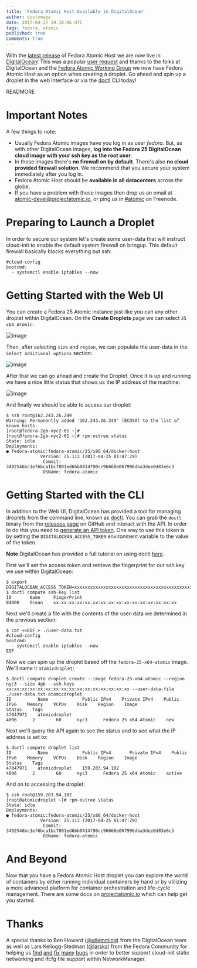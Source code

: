 ```yaml
---
title: 'Fedora Atomic Host Available in DigitalOcean'
author: dustymabe
date: 2017-04-27 19:30:06 UTC
tags: fedora, atomic
published: true
comments: true
---
```


With the [latest release](http://www.projectatomic.io/blog/2017/04/fedora_atomic_apr27/)
of Fedora Atomic Host we are now live in
[DigitalOcean](https://www.digitalocean.com/)! This was a popular [user
request](https://digitalocean.uservoice.com/forums/136585-digitalocean/suggestions/5984177-project-atomic-docker-centos-fedora-scalab)
and thanks to the folks at DigitalOcean and the
[Fedora Atomic Working Group](https://pagure.io/atomic-wg/) we now have Fedora Atomic Host as an
option when creating a droplet. Go ahead and spin up a droplet in the
web interface or via the [doctl](https://github.com/digitalocean/doctl)
CLI today!

READMORE

Important Notes
===============

A few things to note:

-   Usually Fedora Atomic images have you log in as user *fedora*. But,
    as with other DigitalOcean images, **log into the Fedora 25
    DigitalOcean cloud image with your ssh key as the root user**.
-   In these images there's **no firewall on by default**. There's also
    **no cloud provided firewall solution**. We recommend that you
    secure your system immediately after you log in.
-   Fedora Atomic Host should be **available in all datacenters** across
    the globe.
-   If you have a problem with these images then drop us an email at
    <atomic-devel@projectatomic.io>, or ping us in
    [\#atomic](https://webchat.freenode.net/?channels=#atomic) on
    Freenode.

Preparing to Launch a Droplet
=============================

In order to secure our system let's create some user-data that will
instruct cloud-init to enable the default system firewall on bringup.
This default firewall basically blocks everything but ssh:

    #cloud-config
    bootcmd:
      - systemctl enable iptables --now

Getting Started with the Web UI
===============================

You can create a Fedora 25 Atomic instance just like you can any other
droplet within DigitalOcean. On the **Create Droplets** page we can
select `25 x64 Atomic`:

![image](/images/2017-04-27_select-fedora-atomic.png)

Then, after selecting `size` and `region`, we can populate the user-data
in the `Select additional options` section:

![image](/images/2017-04-27_cloud-init-user-data.png)

After that we can go ahead and create the Droplet. Once it is up and
running we have a nice little status that shows us the IP address of the
machine:

![image](/images/2017-04-27_droplet-created.png)

And finally we should be able to access our droplet:

    $ ssh root@162.243.26.249
    Warning: Permanently added '162.243.26.249' (ECDSA) to the list of known hosts.
    [root@fedora-2gb-nyc2-01 ~]#
    [root@fedora-2gb-nyc2-01 ~]# rpm-ostree status
    State: idle
    Deployments:
    ● fedora-atomic:fedora-atomic/25/x86_64/docker-host
                 Version: 25.113 (2017-04-25 01:47:29)
                  Commit: 3492546bc1ef6bca1bc7801ed6bb0414f90cc96668e067996dba3dee0d83e6c3
                  OSName: fedora-atomic

Getting Started with the CLI
============================

In addition to the Web UI, DigitalOcean has provided a tool for managing
droplets from the command line, known as
[doctl](https://github.com/digitalocean/doctl). You can grab the `doctl`
binary from the [releases
page](https://github.com/digitalocean/doctl/releases) on GitHub and
interact with the API. In order to do this you need to [generate an API
token](https://cloud.digitalocean.com/settings/api/tokens). One way to
use this token is by setting the `DIGITALOCEAN_ACCESS_TOKEN` environment
variable to the value of the token.

**Note** DigitalOcean has provided a full tutorial on using doctl
[here](https://www.digitalocean.com/community/tutorials/how-to-use-doctl-the-official-digitalocean-command-line-client).

First we'll set the access token and retrieve the fingerprint for our
ssh key we use within DigitalOcean:

    $ export DIGITALOCEAN_ACCESS_TOKEN=xxxxxxxxxxxxxxxxxxxxxxxxxxxxxxxxxxxxxxxxxxxxxxxxxxxxxxxxxxxxxxxx
    $ doctl compute ssh-key list
    ID       Name     FingerPrint
    84000    Ocean    xx:xx:xx:xx:xx:xx:xx:xx:xx:xx:xx:xx:xx:xx:xx:xx

Next we'll create a file with the contents of the user-data we
determined in the previous section:

    $ cat <<EOF > ./user-data.txt
    #cloud-config
    bootcmd:
      - systemctl enable iptables --now
    EOF

Now we can spin up the droplet based off the `fedora-25-x64-atomic`
image. We'll name it `atomicdroplet`:

    $ doctl compute droplet create --image fedora-25-x64-atomic --region nyc3 --size 4gb --ssh-keys xx:xx:xx:xx:xx:xx:xx:xx:xx:xx:xx:xx:xx:xx:xx:xx --user-data-file ./user-data.txt atomicdroplet
    ID          Name             Public IPv4    Private IPv4    Public IPv6    Memory    VCPUs    Disk    Region    Image                   Status    Tags 
    47047971    atomicdroplet                                                  4096      2        60      nyc3      Fedora 25 x64 Atomic    new 

Next we'll query the API again to see the status and to see what the IP
address is set to:

    $ doctl compute droplet list
    ID          Name             Public IPv4       Private IPv4    Public IPv6    Memory    VCPUs    Disk    Region    Image                   Status    Tags
    47047971    atomicdroplet    159.203.94.102                                   4096      2        60      nyc3      Fedora 25 x64 Atomic    active 

And on to accessing the droplet:

    $ ssh root@159.203.94.102 
    [root@atomicdroplet ~]# rpm-ostree status
    State: idle
    Deployments:
    ● fedora-atomic:fedora-atomic/25/x86_64/docker-host
                 Version: 25.113 (2017-04-25 01:47:29)
                  Commit: 3492546bc1ef6bca1bc7801ed6bb0414f90cc96668e067996dba3dee0d83e6c3
                  OSName: fedora-atomic

And Beyond
==========

Now that you have a Fedora Atomic Host droplet you can explore the world
of containers by either running individual containers by hand or by
utilizing a more advanced platform for container orchestration and
life-cycle management. There are some docs on [projectatomic.io](http://www.projectatomic.io/docs) which can
help get you started.

Thanks
======

A special thanks to Ben Howard
([@utlemming](https://twitter.com/utlemming)) from the DigitalOcean team
as well as Lars Kellogg-Stedman ([@larsks](https://twitter.com/larsks))
from the Fedora Community for helping us
[find](https://bugs.launchpad.net/cloud-init/+bug/1669504)
[and](https://bugs.launchpad.net/cloud-init/+bug/1670052)
[fix](https://bugs.launchpad.net/cloud-init/+bug/1665441)
[many](https://cgit.freedesktop.org/NetworkManager/NetworkManager/commit/?id=3cc00dd550fcbd83ec2f1af9eeb83bf5ec921d21)
[bugs](https://cgit.freedesktop.org/NetworkManager/NetworkManager/commit/?id=a8f0d88596d8dd2b807a7b0adee272c4f077dad)
in order to better support cloud-init static networking and ifcfg file
support within NetworkManager.
